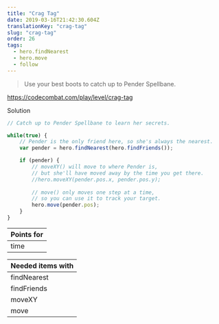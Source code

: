 ```yaml
---
title: "Crag Tag"
date: 2019-03-16T21:42:30.604Z
translationKey: "crag-tag"
slug: "crag-tag"
order: 26
tags:
  - hero.findNearest
  - hero.move
  - follow
---
```


> Use your best boots to catch up to Pender Spellbane.

https://codecombat.com/play/level/crag-tag

Solution

```javascript
// Catch up to Pender Spellbane to learn her secrets.

while(true) {
    // Pender is the only friend here, so she's always the nearest.
    var pender = hero.findNearest(hero.findFriends());

    if (pender) {
        // moveXY() will move to where Pender is,
        // but she'll have moved away by the time you get there.
        //hero.moveXY(pender.pos.x, pender.pos.y);
        
        // move() only moves one step at a time,
        // so you can use it to track your target.
        hero.move(pender.pos);
    }
}

```

Points for |
--- |
time |

Needed items with |
--- |
findNearest |
findFriends |
moveXY |
move |


